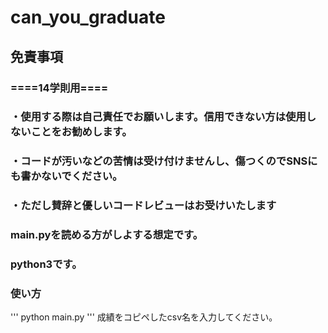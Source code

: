 # can_you_graduate
## 免責事項
### ====14学則用====
### ・使用する際は自己責任でお願いします。信用できない方は使用しないことをお勧めします。
### ・コードが汚いなどの苦情は受け付けませんし、傷つくのでSNSにも書かないでください。
### ・ただし賛辞と優しいコードレビューはお受けいたします
### main.pyを読める方がしよする想定です。
### python3です。

### 使い方
'''
python main.py
'''
成績をコピペしたcsv名を入力してください。

